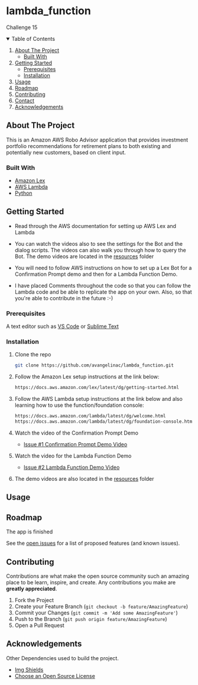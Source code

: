 # lambda_function
Challenge 15
<!-- TABLE OF CONTENTS -->
<details open="open">
  <summary>Table of Contents</summary>
  <ol>
    <li>
      <a href="#about-the-project">About The Project</a>
      <ul>
        <li><a href="#built-with">Built With</a></li>
      </ul>
    </li>
    <li>
      <a href="#getting-started">Getting Started</a>
      <ul>
        <li><a href="#prerequisites">Prerequisites</a></li>
        <li><a href="#installation">Installation</a></li>
      </ul>
    </li>
    <li><a href="#usage">Usage</a></li>
    <li><a href="#roadmap">Roadmap</a></li>
    <li><a href="#contributing">Contributing</a></li>
	<!-- <li><a href="#license">License</a></li> -->
    <li><a href="#contact">Contact</a></li>
    <li><a href="#acknowledgements">Acknowledgements</a></li>
  </ol>
</details>

<!-- ABOUT THE PROJECT -->
## About The Project

This is an Amazon AWS Robo Advisor application that provides investment portfolio recommendations for retirement plans to both existing and potentially new customers, based on client input.

### Built With

<!-- This section should list any major frameworks that you built your project using. Leave any add-ons/plugins for the acknowledgements section. Here are a few examples. -->

* [Amazon Lex](https://docs.aws.amazon.com/lex/latest/dg/what-is.html)
* [AWS Lambda](https://aws.amazon.com/lambda/)
* [Python](https://www.python.org/)

<!-- GETTING STARTED -->
## Getting Started

<!-- This is an example of how you may give instructions on setting up your project locally. To get a local copy up and running follow these simple example steps. -->
* Read through the AWS documentation for setting up AWS Lex and Lambda

* You can watch the videos also to see the settings for the Bot and the dialog scripts. The videos can also walk you through how to query the Bot. The demo videos are located in the [resources](https://github.com/avangelinac/lambda_function) folder

* You will need to follow AWS instructions on how to set up a Lex Bot for a Confirmation Prompt demo and then for a Lambda Function Demo.

* I have placed Comments throughout the code so that you can follow the Lambda code and be able to replicate the app on your own. Also, so that you're able to contribute in the future :-)

### Prerequisites

<!-- This is an example of how to list things you need to use the software and how to install them. -->
A text editor such as [VS Code](https://code.visualstudio.com/) or [Sublime Text](https://www.sublimetext.com/)


### Installation

1. Clone the repo
   ```sh
   git clone https://github.com/avangelinac/lambda_function.git
   ```
  
2. Follow the Amazon Lex setup instructions at the link below:
   ```sh
   https://docs.aws.amazon.com/lex/latest/dg/getting-started.html
   ```
   
3. Follow the AWS Lambda setup instructions at the link below and also learning how to use the function/foundation console:
   ```sh
   https://docs.aws.amazon.com/lambda/latest/dg/welcome.html
   https://docs.aws.amazon.com/lambda/latest/dg/foundation-console.html
   ```

4. Watch the video of the Confirmation Prompt Demo
   * [Issue #1 Confirmation Prompt Demo Video](https://github.com/avangelinac/lambda_function/tree/main/lambda_function/movies)

5. Watch the video for the Lambda Function Demo
   * [Issue #2 Lambda Function Demo Video](https://github.com/avangelinac/lambda_function/tree/main/lambda_function/movies)

6. The demo videos are also located in the [resources](https://github.com/avangelinac/lambda_function/tree/main/lambda_function/movies) folder


<!-- USAGE EXAMPLES -->
## Usage
  
<!-- Use this space to show useful examples of how a project can be used. Additional screenshots, code examples and demos work well in this space. You may also link to more resources. -->

<!-- ROADMAP -->

## Roadmap

  The app is finished
<!-- Here are some screenshots and code snippets of the working app

#### Exchange Comparison January 2018
![Exchange January Screen Shot][exchange-january-screenshot]

#### Exchange Comparison March 2018 - With Analysis
![Exchange March Screen Shot][exchange-march-screenshot]


#### Calculate Arbitrage Profits Snippet - for January 16 only
#### you can see the full code (with outputs) in the [crypto_arbitrage.ipynb](https://github.com/avangelinac/lambda_function/tree/main/lambda_function/Lambda) file
  *This code has been summarized into one block for convenience*
  *and there's an analysis at the end*
```sh
  # some cool code here
 ``` -->

See the [open issues](https://github.com/avangelinac/lambda_function/tree/main/lambda_function/Test_Events) for a list of proposed features (and known issues).

<!-- CONTRIBUTING -->
## Contributing

Contributions are what make the open source community such an amazing place to be learn, inspire, and create. Any contributions you make are **greatly appreciated**.

1. Fork the Project
2. Create your Feature Branch (`git checkout -b feature/AmazingFeature`)
3. Commit your Changes (`git commit -m 'Add some AmazingFeature'`)
4. Push to the Branch (`git push origin feature/AmazingFeature`)
5. Open a Pull Request

<!-- LICENSE -->
<!-- ## License

Distributed under the MIT License. See `LICENSE` for more information.
 -->

<!-- ACKNOWLEDGEMENTS -->
## Acknowledgements

Other Dependencies used to build the project.
<!-- ##### Search google for the correct conda install command -->

* [Img Shields](https://shields.io)
* [Choose an Open Source License](https://choosealicense.com)

